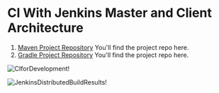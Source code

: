 # CI With Jenkins Master and Client Architecture
1. [Maven Project Repository](https://github.com/awanmbandi/realworld-cicd-pipeline-project/tree/maven-sonarqube-nexus-jenkins) You'll find the project repo here.
2. [Gradle Project Repository](https://github.com/awanmbandi/realworld-cicd-pipeline-project/tree/gradle-sonarqube-nexus-jenkins) You'll find the project repo here.

![CIforDevelopment!](https://lucid.app/publicSegments/view/64a259a4-f8bd-4d2a-bd47-5ed09064197b/image.png)

![JenkinsDistributedBuildResults!](https://lucid.app/publicSegments/view/1da9bc53-1f84-4e3f-b4c6-424b1187be4d/image.png)